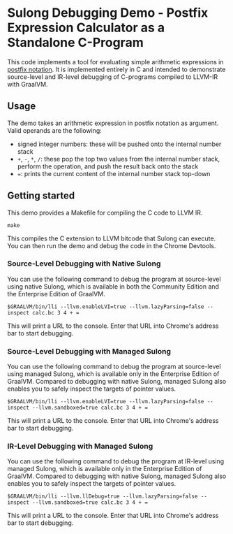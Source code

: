 # Sulong Debugging Demo - Postfix Expression Calculator as a Standalone C-Program

This code implements a tool for evaluating simple arithmetic expressions in [postfix notation](https://en.wikipedia.org/wiki/Reverse_Polish_notation). It is implemented entirely in C and intended to demonstrate source-level and IR-level debugging of C-programs compiled to LLVM-IR with GraalVM.

## Usage

The demo takes an arithmetic expression in postfix notation as argument. Valid operands are the following:

* signed integer numbers: these will be pushed onto the internal number stack
* `+`, `-`, `*`, `/`: these pop the top two values from the internal number stack, perform the operation, and push the result back onto the stack
* `=`: prints the current content of the internal number stack top-down

## Getting started

This demo provides a Makefile for compiling the C code to LLVM IR.

    make

This compiles the C extension to LLVM bitcode that Sulong can execute. You can then run the demo and debug the code in the Chrome Devtools.

### Source-Level Debugging with Native Sulong

You can use the following command to debug the program at source-level using native Sulong, which is available in both the Community Edition and the Enterprise Edition of GraalVM.

    $GRAALVM/bin/lli --llvm.enableLVI=true --llvm.lazyParsing=false --inspect calc.bc 3 4 + =

This will print a URL to the console. Enter that URL into Chrome's address bar to start debugging.

### Source-Level Debugging with Managed Sulong

You can use the following command to debug the program at source-level using managed Sulong, which is available only in the Enterprise Edition of GraalVM. Compared to debugging with native Sulong, managed Sulong also enables you to safely inspect the targets of pointer values.

    $GRAALVM/bin/lli --llvm.enableLVI=true --llvm.lazyParsing=false --inspect --llvm.sandboxed=true calc.bc 3 4 + =

This will print a URL to the console. Enter that URL into Chrome's address bar to start debugging.

### IR-Level Debugging with Managed Sulong

You can use the following command to debug the program at IR-level using managed Sulong, which is available only in the Enterprise Edition of GraalVM. Compared to debugging with native Sulong, managed Sulong also enables you to safely inspect the targets of pointer values.

    $GRAALVM/bin/lli --llvm.llDebug=true --llvm.lazyParsing=false --inspect --llvm.sandboxed=true calc.bc 3 4 + =

This will print a URL to the console. Enter that URL into Chrome's address bar to start debugging.
